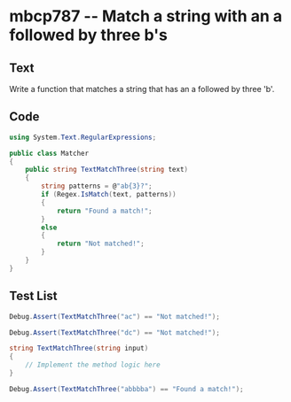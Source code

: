 # mbcp787 -- Match a string with an a followed by three b's

## Text

Write a function that matches a string that has an a followed by three 'b'.

## Code

```csharp
using System.Text.RegularExpressions;

public class Matcher
{
    public string TextMatchThree(string text)
    {
        string patterns = @"ab{3}?";
        if (Regex.IsMatch(text, patterns))
        {
            return "Found a match!";
        }
        else
        {
            return "Not matched!";
        }
    }
}
```

## Test List

```csharp
Debug.Assert(TextMatchThree("ac") == "Not matched!");
```

```csharp
Debug.Assert(TextMatchThree("dc") == "Not matched!");

string TextMatchThree(string input)
{
    // Implement the method logic here
}
```

```csharp
Debug.Assert(TextMatchThree("abbbba") == "Found a match!");
```

